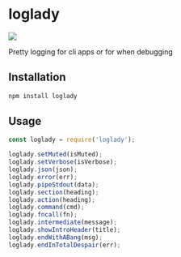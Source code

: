 # loglady

![](https://images.duckduckgo.com/iu/?u=http%3A%2F%2Fmedia-cache-ak0.pinimg.com%2F736x%2F42%2Fdb%2Faa%2F42dbaad8be6ffbc091b323770f6a0944.jpg&f=1)

Pretty logging for cli apps or for when debugging

## Installation

```bash
npm install loglady
```

## Usage

```javascript
const loglady = require('loglady');

loglady.setMuted(isMuted);
loglady.setVerbose(isVerbose);
loglady.json(json);
loglady.error(err);
loglady.pipeStdout(data);
loglady.section(heading);
loglady.action(heading);
loglady.command(cmd);
loglady.fncall(fn);
loglady.intermediate(message);
loglady.showIntroHeader(title);
loglady.endWithABang(msg);
loglady.endInTotalDespair(err);
```
